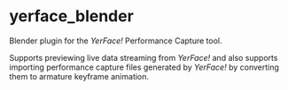 # yerface_blender
Blender plugin for the _YerFace!_ Performance Capture tool.

Supports previewing live data streaming from _YerFace!_ and also supports importing performance capture files generated by _YerFace!_ by converting them to armature keyframe animation.
